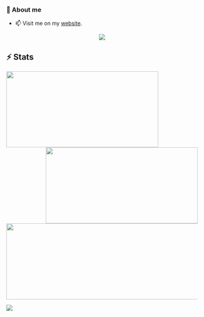 
### 🔭 About me
- 📫 Visit me on my [website](https://angxddeep.github.io/).

<p align="center">
  <img src="https://img.shields.io/badge/OS-Fedora_Linux-informational?&style=for-the-badge&color=46b3c1"/>
</p>

## ⚡ Stats
<p align="center">
  <img align="left" width="400rem" height="200rem" src="https://github-readme-stats.vercel.app/api?username=Angxddeep&show_icons=true&locale=en&theme=tokyonight"/>
  <img align="right" width="400rem" height="200rem" src="https://github-readme-streak-stats.herokuapp.com/?user=Angxddeep&theme=tokyonight"/>
  <img align="center" width="600rem" height="200rem"src="https://github-readme-stats.vercel.app/api/top-langs/?username=Angxddeep&layout=compact&card_width=600rem&hide_border=true&theme=tokyonight"//>
</p>

![](https://komarev.com/ghpvc/?username=Angxddeep&color=blue)

